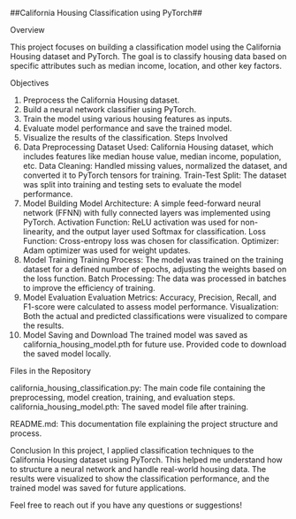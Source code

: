 ##California Housing Classification using PyTorch##


Overview


This project focuses on building a classification model using the California Housing dataset and PyTorch. The goal is to classify housing data based on specific attributes such as median income, location, and other key factors.

Objectives
1. Preprocess the California Housing dataset.
2. Build a neural network classifier using PyTorch.
3. Train the model using various housing features as inputs.
4. Evaluate model performance and save the trained model.
5. Visualize the results of the classification.
Steps Involved
1. Data Preprocessing
Dataset Used: California Housing dataset, which includes features like median house value, median income, population, etc.
Data Cleaning: Handled missing values, normalized the dataset, and converted it to PyTorch tensors for training.
Train-Test Split: The dataset was split into training and testing sets to evaluate the model performance.
2. Model Building
Model Architecture: A simple feed-forward neural network (FFNN) with fully connected layers was implemented using PyTorch.
Activation Function: ReLU activation was used for non-linearity, and the output layer used Softmax for classification.
Loss Function: Cross-entropy loss was chosen for classification.
Optimizer: Adam optimizer was used for weight updates.
3. Model Training
Training Process: The model was trained on the training dataset for a defined number of epochs, adjusting the weights based on the loss function.
Batch Processing: The data was processed in batches to improve the efficiency of training.
4. Model Evaluation
Evaluation Metrics: Accuracy, Precision, Recall, and F1-score were calculated to assess model performance.
Visualization: Both the actual and predicted classifications were visualized to compare the results.
5. Model Saving and Download
The trained model was saved as california_housing_model.pth for future use.
Provided code to download the saved model locally.

Files in the Repository

california_housing_classification.py: The main code file containing the preprocessing, model creation, training, and evaluation steps.
california_housing_model.pth: The saved model file after training.

README.md: This documentation file explaining the project structure and process.


Conclusion
In this project, I applied classification techniques to the California Housing dataset using PyTorch. This helped me understand how to structure a neural network and handle real-world housing data. The results were visualized to show the classification performance, and the trained model was saved for future applications.

Feel free to reach out if you have any questions or suggestions!

